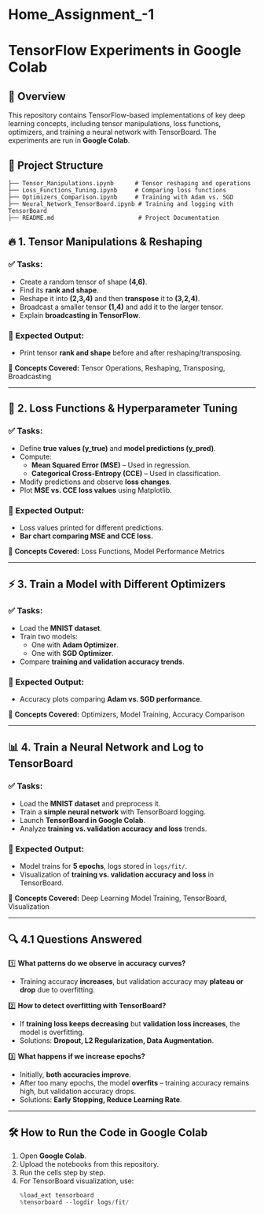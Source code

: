 # Home_Assignment_-1
# TensorFlow Experiments in Google Colab

## 📌 Overview
This repository contains TensorFlow-based implementations of key deep learning concepts, including tensor manipulations, loss functions, optimizers, and training a neural network with TensorBoard. The experiments are run in **Google Colab**.

## 📂 Project Structure
```
├── Tensor_Manipulations.ipynb      # Tensor reshaping and operations
├── Loss_Functions_Tuning.ipynb     # Comparing loss functions
├── Optimizers_Comparison.ipynb     # Training with Adam vs. SGD
├── Neural_Network_TensorBoard.ipynb # Training and logging with TensorBoard
├── README.md                        # Project Documentation
```

## 🔥 1. Tensor Manipulations & Reshaping
### ✅ Tasks:
- Create a random tensor of shape **(4,6)**.
- Find its **rank and shape**.
- Reshape it into **(2,3,4)** and then **transpose** it to **(3,2,4)**.
- Broadcast a smaller tensor **(1,4)** and add it to the larger tensor.
- Explain **broadcasting in TensorFlow**.

### 📌 Expected Output:
- Print tensor **rank and shape** before and after reshaping/transposing.

📖 **Concepts Covered:** Tensor Operations, Reshaping, Transposing, Broadcasting

---

## 🎯 2. Loss Functions & Hyperparameter Tuning
### ✅ Tasks:
- Define **true values (y_true)** and **model predictions (y_pred)**.
- Compute:
  - **Mean Squared Error (MSE)** – Used in regression.
  - **Categorical Cross-Entropy (CCE)** – Used in classification.
- Modify predictions and observe **loss changes**.
- Plot **MSE vs. CCE loss values** using Matplotlib.

### 📌 Expected Output:
- Loss values printed for different predictions.
- **Bar chart comparing MSE and CCE loss.**

📖 **Concepts Covered:** Loss Functions, Model Performance Metrics

---

## ⚡ 3. Train a Model with Different Optimizers
### ✅ Tasks:
- Load the **MNIST dataset**.
- Train two models:
  - One with **Adam Optimizer**.
  - One with **SGD Optimizer**.
- Compare **training and validation accuracy trends**.

### 📌 Expected Output:
- Accuracy plots comparing **Adam vs. SGD performance**.

📖 **Concepts Covered:** Optimizers, Model Training, Accuracy Comparison

---

## 📊 4. Train a Neural Network and Log to TensorBoard
### ✅ Tasks:
- Load the **MNIST dataset** and preprocess it.
- Train a **simple neural network** with TensorBoard logging.
- Launch **TensorBoard in Google Colab**.
- Analyze **training vs. validation accuracy and loss** trends.

### 📌 Expected Output:
- Model trains for **5 epochs**, logs stored in `logs/fit/`.
- Visualization of **training vs. validation accuracy and loss** in TensorBoard.

📖 **Concepts Covered:** Deep Learning Model Training, TensorBoard, Visualization

---

## 🔍 4.1 Questions Answered
1️⃣ **What patterns do we observe in accuracy curves?**
   - Training accuracy **increases**, but validation accuracy may **plateau or drop** due to overfitting.

2️⃣ **How to detect overfitting with TensorBoard?**
   - If **training loss keeps decreasing** but **validation loss increases**, the model is overfitting.
   - Solutions: **Dropout, L2 Regularization, Data Augmentation**.

3️⃣ **What happens if we increase epochs?**
   - Initially, **both accuracies improve**.
   - After too many epochs, the model **overfits** – training accuracy remains high, but validation accuracy drops.
   - Solutions: **Early Stopping, Reduce Learning Rate**.

---

## 🛠️ How to Run the Code in Google Colab
1. Open **Google Colab**.
2. Upload the notebooks from this repository.
3. Run the cells step by step.
4. For TensorBoard visualization, use:
   ```python
   %load_ext tensorboard
   %tensorboard --logdir logs/fit/
   ```

